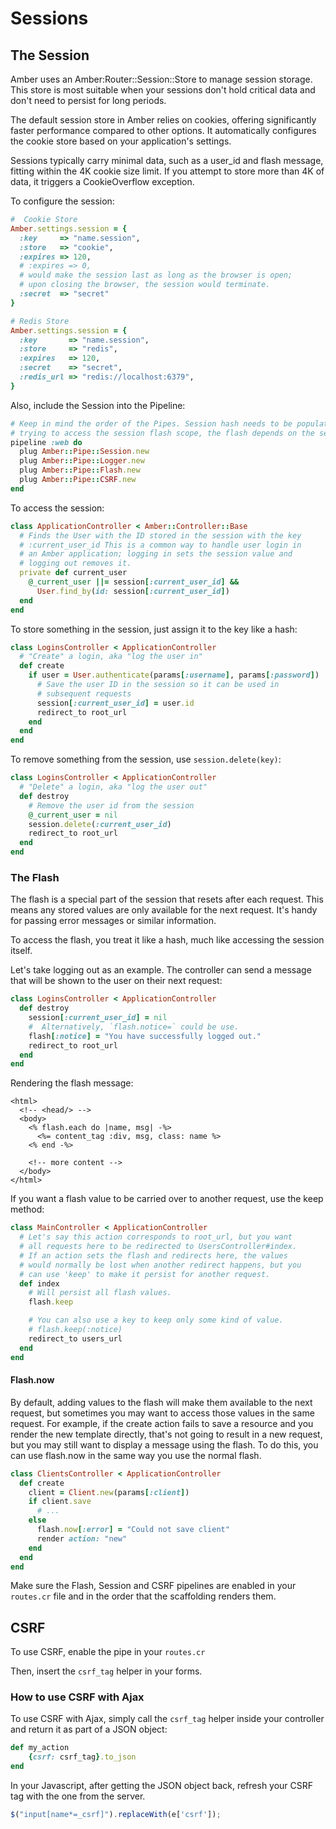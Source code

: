 # Sessions

## The Session

Amber uses an Amber:Router::Session::Store to manage session storage. This store is most suitable when your sessions don't hold critical data and don't need to persist for long periods.

The default session store in Amber relies on cookies, offering significantly faster performance compared to other options. It automatically configures the cookie store based on your application's settings.

Sessions typically carry minimal data, such as a user\_id and flash message, fitting within the 4K cookie size limit. If you attempt to store more than 4K of data, it triggers a CookieOverflow exception.

To configure the session:

```ruby
#  Cookie Store
Amber.settings.session = {
  :key     => "name.session",
  :store   => "cookie",
  :expires => 120, 
  # :expires => 0,
  # would make the session last as long as the browser is open;
  # upon closing the browser, the session would terminate.
  :secret  => "secret"
}

# Redis Store
Amber.settings.session = {
  :key       => "name.session",
  :store     => "redis",
  :expires   => 120,
  :secret    => "secret",
  :redis_url => "redis://localhost:6379",
}
```

Also, include the Session into the Pipeline:

```ruby
# Keep in mind the order of the Pipes. Session hash needs to be populated before 
# trying to access the session flash scope, the flash depends on the session. 
pipeline :web do
  plug Amber::Pipe::Session.new
  plug Amber::Pipe::Logger.new
  plug Amber::Pipe::Flash.new
  plug Amber::Pipe::CSRF.new
end
```

To access the session:

```ruby
class ApplicationController < Amber::Controller::Base
  # Finds the User with the ID stored in the session with the key
  # :current_user_id This is a common way to handle user login in
  # an Amber application; logging in sets the session value and
  # logging out removes it.
  private def current_user
    @_current_user ||= session[:current_user_id] &&
      User.find_by(id: session[:current_user_id])
  end
end
```

To store something in the session, just assign it to the key like a hash:

```ruby
class LoginsController < ApplicationController
  # "Create" a login, aka "log the user in"
  def create
    if user = User.authenticate(params[:username], params[:password])
      # Save the user ID in the session so it can be used in
      # subsequent requests
      session[:current_user_id] = user.id
      redirect_to root_url
    end
  end
end
```

To remove something from the session, use `session.delete(key)`:

```ruby
class LoginsController < ApplicationController
  # "Delete" a login, aka "log the user out"
  def destroy
    # Remove the user id from the session
    @_current_user = nil
    session.delete(:current_user_id)
    redirect_to root_url
  end
end
```

### The Flash

The flash is a special part of the session that resets after each request. This means any stored values are only available for the next request. It's handy for passing error messages or similar information.

To access the flash, you treat it like a hash, much like accessing the session itself.

Let's take logging out as an example. The controller can send a message that will be shown to the user on their next request:

```ruby
class LoginsController < ApplicationController
  def destroy
    session[:current_user_id] = nil
    #  Alternatively, `flash.notice=` could be use.
    flash[:notice] = "You have successfully logged out."
    redirect_to root_url
  end
end
```

Rendering the flash message:

```markup
<html>
  <!-- <head/> -->
  <body>
    <% flash.each do |name, msg| -%>
      <%= content_tag :div, msg, class: name %>
    <% end -%>

    <!-- more content -->
  </body>
</html>
```

If you want a flash value to be carried over to another request, use the keep method:

```ruby
class MainController < ApplicationController
  # Let's say this action corresponds to root_url, but you want
  # all requests here to be redirected to UsersController#index.
  # If an action sets the flash and redirects here, the values
  # would normally be lost when another redirect happens, but you
  # can use 'keep' to make it persist for another request.
  def index
    # Will persist all flash values.
    flash.keep

    # You can also use a key to keep only some kind of value.
    # flash.keep(:notice)
    redirect_to users_url
  end
end
```

#### Flash.now

By default, adding values to the flash will make them available to the next request, but sometimes you may want to access those values in the same request. For example, if the create action fails to save a resource and you render the new template directly, that's not going to result in a new request, but you may still want to display a message using the flash. To do this, you can use flash.now in the same way you use the normal flash.

```ruby
class ClientsController < ApplicationController
  def create
    client = Client.new(params[:client])
    if client.save
      # ...
    else
      flash.now[:error] = "Could not save client"
      render action: "new"
    end
  end
end
```

Make sure the Flash, Session and CSRF pipelines are enabled in your `routes.cr` file and in the order that the scaffolding renders them.

## CSRF

To use CSRF, enable the pipe in your `routes.cr`

Then, insert the `csrf_tag` helper in your forms.

### How to use CSRF with Ajax

To use CSRF with Ajax, simply call the `csrf_tag` helper inside your controller and return it as part of a JSON object:

```ruby
def my_action
    {csrf: csrf_tag}.to_json
end
```

In your Javascript, after getting the JSON object back, refresh your CSRF tag with the one from the server.

```javascript
$("input[name*=_csrf]").replaceWith(e['csrf']);
```
